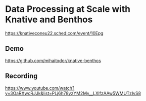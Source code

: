 # Data Processing at Scale with Knative and Benthos

https://knativeconeu22.sched.com/event/10Epg

## Demo

https://github.com/mihaitodor/knative-benthos

## Recording

https://www.youtube.com/watch?v=3OaRXwcRJJk&list=PLj6h78yzYM2Mv__LXlfzAAw5WMUTzIvS8
